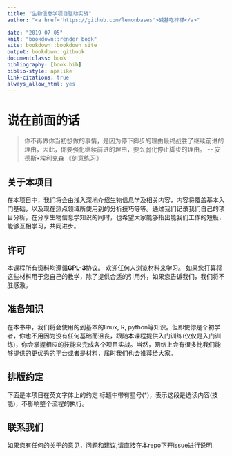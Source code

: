 ```yaml
--- 
title: "生物信息学项目驱动实战"
author: "<a href='https://github.com/lemonbases'>碱基吃柠檬</a>"

date: "2019-07-05"
knit: "bookdown::render_book"
site: bookdown::bookdown_site
output: bookdown::gitbook
documentclass: book
bibliography: [book.bib]
biblio-style: apalike
link-citations: true
always_allow_html: yes
---
```

# 说在前面的话

>你不再做你当初想做的事情，是因为停下脚步的理由最终战胜了继续前进的理由，因此，你要强化继续前进的理由，要么弱化停止脚步的理由。
> -- 安德斯•埃利克森 《刻意练习》



## 关于本项目
在本项目中，我们将会由浅入深地介绍生物信息学及相关内容，内容将覆盖基本入门基础，以及现在热点领域所使用到的分析技巧等等。通过我们记录我们自己的项目分析，在分享生物信息学知识的同时，也希望大家能够指出能我们工作的短板，能够互相学习，共同进步。

## 许可

本课程所有资料均遵循**GPL-3**协议。 欢迎任何人浏览材料来学习。 如果您打算将这些材料用于您自己的教学，除了提供合适的引用外，如果您告诉我们，我们将不胜感激。

## 准备知识

在本书中，我们将会使用的到基本的linux, R, python等知识。但即使你是个初学者，你也不用因为没有任何基础而沮丧，跟随本课程提供入门训练(仅仅是入门训练)，你会掌握相应的技能来完成各个项目实战。当然，网络上会有很多比我们能够提供的更优秀的平台或者是材料，届时我们也会推荐给大家。

## 排版约定
下面是本项目在英文字体上的约定
标题中带有星号(*)，表示这段是选读内容(技能)，不影响整个流程的执行。

## 联系我们

如果您有任何的关于的意见，问题和建议,请直接在本repo下开issue进行说明.
